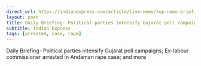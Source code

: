 ```yaml
---
direct_url: https://indianexpress.com/article/live-news/top-news-briefing-today-8281874/
layout: post
title: Daily Briefing- Political parties intensify Gujarat poll campaigns; Ex-labour commissioner arrested in Andaman rape case; and more
subtitle: Indian Express
tags: [arrested, case, rape]
---
```


Daily Briefing- Political parties intensify Gujarat poll campaigns; Ex-labour commissioner arrested in Andaman rape case; and more